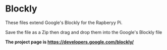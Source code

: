 # Blockly

These files extend Google's Blockly for the Rapberyy Pi.

Save the file as a Zip then drag and drop them into the Google's Blockly file


**The project page is https://developers.google.com/blockly/**
